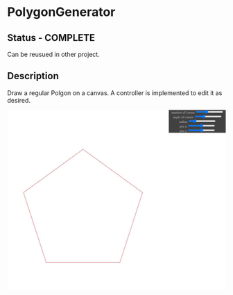 # PolygonGenerator
## Status - COMPLETE
Can be reusued in other project.
## Description
Draw a regular Polgon on a canvas. A controller is implemented to edit it as desired.

![screenshot](screen.JPG)
